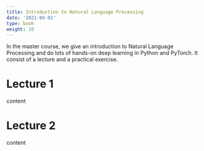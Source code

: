 ```yaml
---
title: Introduction to Natural Language Processing
date: '2021-04-01'
type: book
weight: 10
---
```


In the master course, we give an introduction to Natural Language Processing and do lots of hands-on deep learning in Python and PyTorch. It consist of a lecture and a practical exercise.

# Lecture 1

content

# Lecture 2

content
